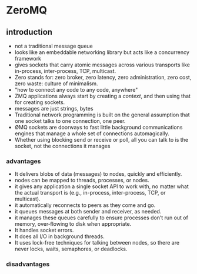 # ZeroMQ


## introduction
* not a traditional message queue
* looks like an embeddable networking library but acts like a concurrency framework
* gives sockets that carry atomic messages across various transports like in-process, inter-process, TCP, multicast.
* Zero stands for: zero broker, zero latency, zero administration, zero cost, zero waste: culture of minimalism.
* "how to connect any code to any code, anywhere"
* ZMQ applications always start by creating a *context*, and then using that for creating sockets.
* messages are just strings, bytes
* Traditional network programming is built on the general assumption that one socket talks to one connection, one peer. 
* ØMQ sockets are doorways to fast little background communications engines that manage a whole set of connections automagically. 
* Whether using blocking send or receive or poll, all you can talk to is the socket, not the connections it manages

### advantages
* It delivers blobs of data (messages) to nodes, quickly and efficiently. 
* nodes can be mapped to threads, processes, or nodes. 
* it gives any application a single socket API to work with, no matter what the actual transport
is (e.g., in-process, inter-process, TCP, or multicast). 
* it automatically reconnects to peers as they come and go. 
* it queues messages at both sender and receiver, as needed. 
* it manages these queues carefully to ensure processes don’t run out of memory, over‐flowing to disk when appropriate.
* It handles socket errors. 
* It does all I/O in background threads. 
* It uses lock-free techniques for talking between nodes, so there are never locks, waits, semaphores, or deadlocks.

### disadvantages